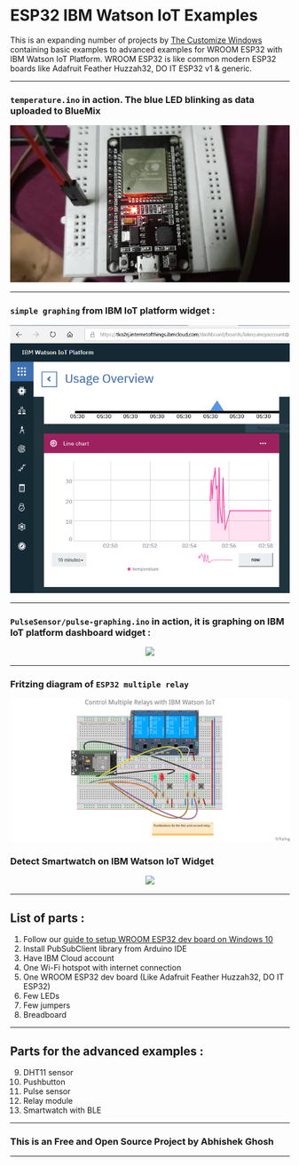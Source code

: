 # ESP32 IBM Watson IoT Examples

This is an expanding number of projects by [The Customize Windows](https://thecustomizewindows.com) containing basic examples to advanced examples for WROOM ESP32 with IBM Watson IoT Platform. WROOM ESP32 is like common modern ESP32 boards like Adafruit Feather Huzzah32, DO IT ESP32 v1 & generic. 

---

### `temperature.ino` in action. The blue LED blinking as data uploaded to BlueMix

<p align="center">
  <img src="20190223_020730_2.gif">
</p>

---

### `simple graphing` from IBM IoT platform widget :

<p align="center">
  <img src="abhishek%20ghosh%20ibm.PNG">
</p>

---

### `PulseSensor/pulse-graphing.ino` in action, it is graphing on IBM IoT platform dashboard widget :


<p align="center">
  <img src="https://thecustomizewindows.com/wp-content/uploads/2019/04/ESP32-Arduino-IBM-Watson-IoT-Pulse-Sensor-Amped.png">
</p>

---

### Fritzing diagram of `ESP32 multiple relay`

<p align="center">
  <img src="ESP32-multiple-relay/Control%20Multiple%20AC%20Appliances%20With%20One%20ESP32%20Arduino.png">
</p>

### Detect Smartwatch on IBM Watson IoT Widget

<p align="center">
  <img src="https://thecustomizewindows.com/wp-content/uploads/2020/04/Detect-Smartwatch-With-ESP32-and-IBM-Watson-IoT.png">
</p>


---

## List of parts :

1. Follow our [guide to setup WROOM ESP32 dev board on Windows 10](https://thecustomizewindows.com/2019/02/esp-wroom-32-how-to-setup-esp32-nodemcu-with-arduino-ide/)
2. Install PubSubClient library from Arduino IDE
3. Have IBM Cloud account
4. One Wi-Fi hotspot with internet connection
5. One WROOM ESP32 dev board (Like Adafruit Feather Huzzah32, DO IT ESP32)
6. Few LEDs
7. Few jumpers
8. Breadboard

---

## Parts for the advanced examples : 

9. DHT11 sensor
10. Pushbutton
11. Pulse sensor
12. Relay module
12. Smartwatch with BLE

---

### This is an Free and Open Source Project by Abhishek Ghosh

---


